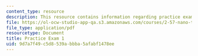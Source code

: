 ```yaml
---
content_type: resource
description: This resource contains information regarding practice exam 1.
file: https://ol-ocw-studio-app-qa.s3.amazonaws.com/courses/2-57-nano-to-macro-transport-processes-spring-2012/9d7a7f49c5d8539abbba5afabf1478ee_MIT2_57S12_ex_1_practice.pdf
file_type: application/pdf
resourcetype: Document
title: Practice Exam 1
uid: 9d7a7f49-c5d8-539a-bbba-5afabf1478ee
---
```

